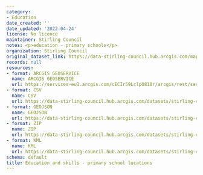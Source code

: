 ```yaml
---
category:
- Education
date_created: ''
date_updated: '2022-04-24'
license: No licence
maintainer: Stirling Council
notes: <p>education - primary schools</p>
organization: Stirling Council
original_dataset_link: https://data-stirling-council.hub.arcgis.com/maps/stirling-council::education-and-skills-primary-school-locations
records: null
resources:
- format: ARCGIS GEOSERVICE
  name: ARCGIS GEOSERVICE
  url: https://services-eu1.arcgis.com/cECIr59LclpO818r/arcgis/rest/services/Education_Primary_Schools_for_Verification/FeatureServer/7
- format: CSV
  name: CSV
  url: https://data-stirling-council.hub.arcgis.com/datasets/stirling-council::education-and-skills-primary-school-locations.csv?outSR=%7B%22latestWkid%22%3A27700%2C%22wkid%22%3A27700%7D
- format: GEOJSON
  name: GEOJSON
  url: https://data-stirling-council.hub.arcgis.com/datasets/stirling-council::education-and-skills-primary-school-locations.geojson?outSR=%7B%22latestWkid%22%3A27700%2C%22wkid%22%3A27700%7D
- format: ZIP
  name: ZIP
  url: https://data-stirling-council.hub.arcgis.com/datasets/stirling-council::education-and-skills-primary-school-locations.zip?outSR=%7B%22latestWkid%22%3A27700%2C%22wkid%22%3A27700%7D
- format: KML
  name: KML
  url: https://data-stirling-council.hub.arcgis.com/datasets/stirling-council::education-and-skills-primary-school-locations.kml?outSR=%7B%22latestWkid%22%3A27700%2C%22wkid%22%3A27700%7D
schema: default
title: Education and skills - primary school locations
---
```

